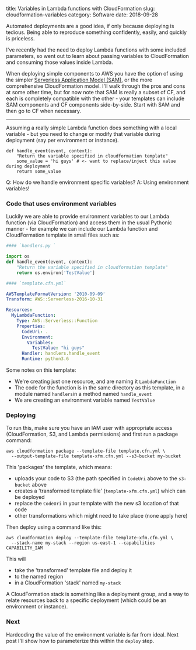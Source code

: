 title: Variables in Lambda functions with CloudFormation
slug: cloudformation-variables
category: Software
date: 2018-09-28


Automated deployments are a good idea, if only because deploying is tedious. Being able to reproduce something confidently, easily, and quickly is priceless.

I've recently had the need to deploy Lambda functions with some included parameters, so went out to learn about passing variables to CloudFormation and consuming those values inside Lambda.

When deploying simple components to AWS you have the option of using the simpler [Serverless Application Model (SAM)](https://github.com/awslabs/serverless-application-model), or the more comprehensive CloudFormation model. I'll walk through the pros and cons at some other time, but for now note that SAM is really a subset of CF, and each is completely compatible with the other - your  templates can include SAM components and CF components side-by-side. Start with SAM and then go to CF when necessary.

---

Assuming a really simple Lambda function does something with a local variable - but you need to change or modify that variable during deployment (say per environment or instance).
```
def handle_event(event, context):
    "Return the variable specified in cloudformation template"
    some_value = 'hi guys' # <- want to replace/inject this value during deployment
    return some_value
```
Q: How do we handle environment specific variables? 
A: Using environment variables! 

### Code that uses environment variables

Luckily we are able to provide environment variables to our Lambda function (via CloudFormation) and access them in the usual Pythonic manner - for example we can include our Lambda function and CloudFormation template in small files such as:

```python
#### `handlers.py `

import os
def handle_event(event, context):
    "Return the variable specified in cloudformation template"  
    return os.environ['TestValue']
```
```yaml
#### `template.cfn.yml`

AWSTemplateFormatVersion: '2010-09-09'
Transform: AWS::Serverless-2016-10-31

Resources:
  MyLambdaFunction:
    Type: AWS::Serverless::Function
    Properties:
      CodeUri: .
      Environment:
        Variables:
          TestValue: "hi guys"
      Handler: handlers.handle_event
      Runtime: python3.6
```
Some notes on this template:

 - We're creating just one resource, and are naming it `LambdaFunction`
 - The code for the function is in the same directory as this template, in a module named `handlers`in a method named `handle_event`
 - We are creating an environment variable named `TestValue`

### Deploying

To run this, make sure you have an IAM user with appropriate access (CloudFormation, S3, and Lambda permissions) and first run a package command:
```
aws cloudformation package --template-file template.cfn.yml \
  --output-template-file template-xfm.cfn.yml --s3-bucket my-bucket
```
This 'packages' the template, which means:
- uploads your code to S3 (the path specified in `CodeUri` above to the `s3-bucket` above
- creates a 'transformed template file' (`template-xfm.cfn.yml`) which can be deployed
- replace the `CodeUri` in your template with the new s3 location of that code
- other transformations which might need to take place (none apply here)

Then deploy using a command like this:
```
aws cloudformation deploy --template-file template-xfm.cfn.yml \
  --stack-name my-stack --region us-east-1 --capabilities CAPABILITY_IAM
```
This will
- take the 'transformed' template file and deploy it
- to the named region
- in a CloudFormation 'stack' named `my-stack`

A CloudFormation stack is something like a deployment group, and a way to relate resources back to a specific deployment (which could be an environment or instance).

### Next 

Hardcoding the value of the environment variable is far from ideal. Next post I'll show how to parameterize this within the `deploy` step.
